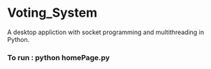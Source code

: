 # Voting_System

 A desktop appliction with socket programming and multithreading in Python.
 
 ### To run : python homePage.py
